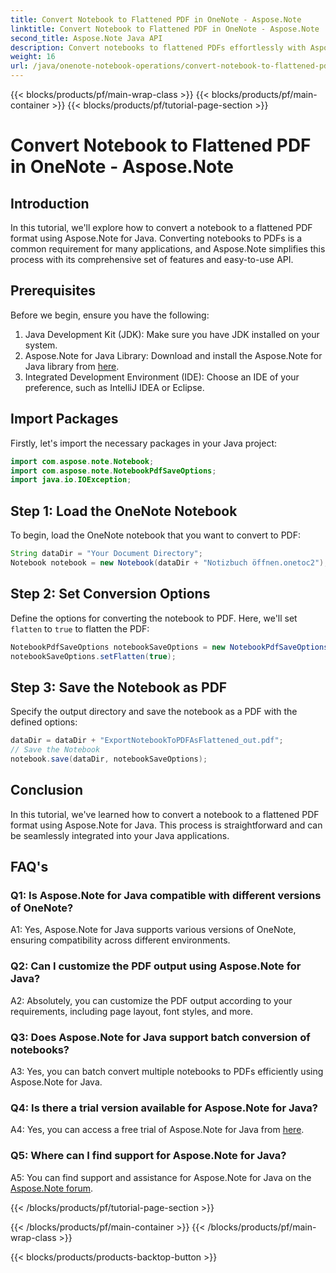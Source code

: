 ```yaml
---
title: Convert Notebook to Flattened PDF in OneNote - Aspose.Note
linktitle: Convert Notebook to Flattened PDF in OneNote - Aspose.Note
second_title: Aspose.Note Java API
description: Convert notebooks to flattened PDFs effortlessly with Aspose.Note for Java. Enjoy seamless integration and customization options.
weight: 16
url: /java/onenote-notebook-operations/convert-notebook-to-flattened-pdf/
---
```


{{< blocks/products/pf/main-wrap-class >}}
{{< blocks/products/pf/main-container >}}
{{< blocks/products/pf/tutorial-page-section >}}

# Convert Notebook to Flattened PDF in OneNote - Aspose.Note

## Introduction

In this tutorial, we'll explore how to convert a notebook to a flattened PDF format using Aspose.Note for Java. Converting notebooks to PDFs is a common requirement for many applications, and Aspose.Note simplifies this process with its comprehensive set of features and easy-to-use API.

## Prerequisites

Before we begin, ensure you have the following:

1. Java Development Kit (JDK): Make sure you have JDK installed on your system.
2. Aspose.Note for Java Library: Download and install the Aspose.Note for Java library from [here](https://releases.aspose.com/note/java/).
3. Integrated Development Environment (IDE): Choose an IDE of your preference, such as IntelliJ IDEA or Eclipse.

## Import Packages

Firstly, let's import the necessary packages in your Java project:

```java
import com.aspose.note.Notebook;
import com.aspose.note.NotebookPdfSaveOptions;
import java.io.IOException;
```

## Step 1: Load the OneNote Notebook

To begin, load the OneNote notebook that you want to convert to PDF:

```java
String dataDir = "Your Document Directory";
Notebook notebook = new Notebook(dataDir + "Notizbuch öffnen.onetoc2");
```

## Step 2: Set Conversion Options

Define the options for converting the notebook to PDF. Here, we'll set `flatten` to `true` to flatten the PDF:

```java
NotebookPdfSaveOptions notebookSaveOptions = new NotebookPdfSaveOptions();
notebookSaveOptions.setFlatten(true);
```

## Step 3: Save the Notebook as PDF

Specify the output directory and save the notebook as a PDF with the defined options:

```java
dataDir = dataDir + "ExportNotebookToPDFAsFlattened_out.pdf";
// Save the Notebook
notebook.save(dataDir, notebookSaveOptions);
```

## Conclusion

In this tutorial, we've learned how to convert a notebook to a flattened PDF format using Aspose.Note for Java. This process is straightforward and can be seamlessly integrated into your Java applications.

## FAQ's

### Q1: Is Aspose.Note for Java compatible with different versions of OneNote?

A1: Yes, Aspose.Note for Java supports various versions of OneNote, ensuring compatibility across different environments.

### Q2: Can I customize the PDF output using Aspose.Note for Java?

A2: Absolutely, you can customize the PDF output according to your requirements, including page layout, font styles, and more.

### Q3: Does Aspose.Note for Java support batch conversion of notebooks?

A3: Yes, you can batch convert multiple notebooks to PDFs efficiently using Aspose.Note for Java.

### Q4: Is there a trial version available for Aspose.Note for Java?

A4: Yes, you can access a free trial of Aspose.Note for Java from [here](https://releases.aspose.com/).

### Q5: Where can I find support for Aspose.Note for Java?

A5: You can find support and assistance for Aspose.Note for Java on the [Aspose.Note forum](https://forum.aspose.com/c/note/28).

{{< /blocks/products/pf/tutorial-page-section >}}

{{< /blocks/products/pf/main-container >}}
{{< /blocks/products/pf/main-wrap-class >}}

{{< blocks/products/products-backtop-button >}}

